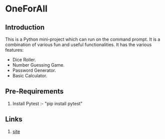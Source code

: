 # OneForAll

## Introduction
This is a Python mini-project which can run on the command prompt.
It is a combination of various fun and useful functionalities.
It has the various features:

- Dice Roller.
- Number Guessing Game.
- Password Generator.
- Basic Calculator.

## Pre-Requirements
1) Install Pytest :- "pip install pytest"

## Links
1. [site](https://aranshu.github.io/Python-OneForAll/)
